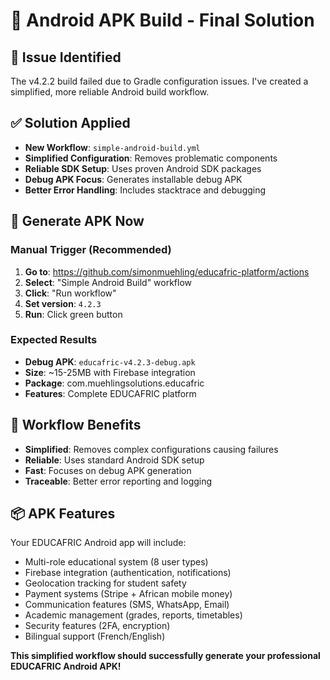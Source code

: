 # 🔧 Android APK Build - Final Solution

## 🚨 Issue Identified
The v4.2.2 build failed due to Gradle configuration issues. I've created a simplified, more reliable Android build workflow.

## ✅ Solution Applied
- **New Workflow**: `simple-android-build.yml`
- **Simplified Configuration**: Removes problematic components
- **Reliable SDK Setup**: Uses proven Android SDK packages
- **Debug APK Focus**: Generates installable debug APK
- **Better Error Handling**: Includes stacktrace and debugging

## 📱 Generate APK Now

### Manual Trigger (Recommended)
1. **Go to**: https://github.com/simonmuehling/educafric-platform/actions
2. **Select**: "Simple Android Build" workflow
3. **Click**: "Run workflow"
4. **Set version**: `4.2.3`
5. **Run**: Click green button

### Expected Results
- **Debug APK**: `educafric-v4.2.3-debug.apk`
- **Size**: ~15-25MB with Firebase integration
- **Package**: com.muehlingsolutions.educafric
- **Features**: Complete EDUCAFRIC platform

## 🎯 Workflow Benefits
- **Simplified**: Removes complex configurations causing failures
- **Reliable**: Uses standard Android SDK setup
- **Fast**: Focuses on debug APK generation
- **Traceable**: Better error reporting and logging

## 📦 APK Features
Your EDUCAFRIC Android app will include:
- Multi-role educational system (8 user types)
- Firebase integration (authentication, notifications)
- Geolocation tracking for student safety
- Payment systems (Stripe + African mobile money)
- Communication features (SMS, WhatsApp, Email)
- Academic management (grades, reports, timetables)
- Security features (2FA, encryption)
- Bilingual support (French/English)

**This simplified workflow should successfully generate your professional EDUCAFRIC Android APK!**